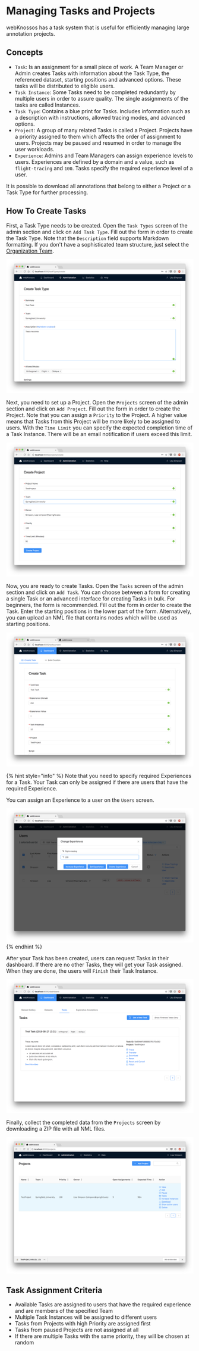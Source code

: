 # Managing Tasks and Projects

webKnossos has a task system that is useful for efficiently managing large annotation projects.

## Concepts

* `Task`: Is an assignment for a small piece of work. A Team Manager or Admin creates Tasks with information about the Task Type, the referenced dataset, starting positions and advanced options. These tasks will be distributed to eligible users. 
* `Task Instance`: Some Tasks need to be completed redundantly by multiple users in order to assure quality. The single assignments of the tasks are called Instances.
* `Task Type`: Contains a blue print for Tasks. Includes information such as a description with instructions, allowed tracing modes, and advanced options.
* `Project`: A group of many related Tasks is called a Project. Projects have a priority assigned to them which affects the order of assignment to users. Projects may be paused and resumed in order to manage the user workloads.
* `Experience`: Admins and Team Managers can assign experience levels to users. Experiences are defined by a domain and a value, such as `flight-tracing` and `100`. Tasks specify the required experience level of a user.

It is possible to download all annotations that belong to either a Project or a Task Type for further processing.

## How To Create Tasks

First, a Task Type needs to be created. Open the `Task Types` screen of the admin section and click on `Add Task Type`. Fill out the form in order to create the Task Type. Note that the `Description` field supports Markdown formatting. If you don't have a sophisticated team structure, just select the [Organization Team](users.md#organizations).

![Create a Task Type](../.gitbook/assets/tasks_tasktype.png)

Next, you need to set up a Project. Open the `Projects` screen of the admin section and click on `Add Project`. Fill out the form in order to create the Project. Note that you can assign a `Priority` to the Project. A higher value means that Tasks from this Project will be more likely to be assigned to users. With the `Time Limit` you can specify the expected completion time of a Task Instance. There will be an email notification if users exceed this limit.

![Create a Project](../.gitbook/assets/tasks_project.png)

Now, you are ready to create Tasks. Open the `Tasks` screen of the admin section and click on `Add Task`. You can choose between a form for creating a single Task or an advanced interface for creating Tasks in bulk. For beginners, the form is recommended. Fill out the form in order to create the Task. Enter the starting positions in the lower part of the form. Alternatively, you can upload an NML file that contains nodes which will be used as starting positions.

![Create a Task](../.gitbook/assets/tasks_task.png)

{% hint style="info" %}
Note that you need to specify required Experiences for a Task. Your Task can only be assigned if there are users that have the required Experience.

You can assign an Experience to a user on the `Users` screen.

![Assigning Experiences to users](../.gitbook/assets/users_experience%20%282%29.png)
{% endhint %}

After your Task has been created, users can request Tasks in their dashboard. If there are no other Tasks, they will get your Task assigned. When they are done, the users will `Finish` their Task Instance.

![Requesting Tasks in the Dashboard](../.gitbook/assets/dashboard_tasks%20%283%29.png)

Finally, collect the completed data from the `Projects` screen by downloading a ZIP file with all NML files.

![Download all Tasks of a Project](../.gitbook/assets/tasks_download.png)

## Task Assignment Criteria

* Available Tasks are assigned to users that have the required experience and are members of the specified Team
* Multiple Task Instances will be assigned to different users
* Tasks from Projects with high Priority are assigned first
* Tasks from paused Projects are not assigned at all
* If there are multiple Tasks with the same priority, they will be chosen at random

